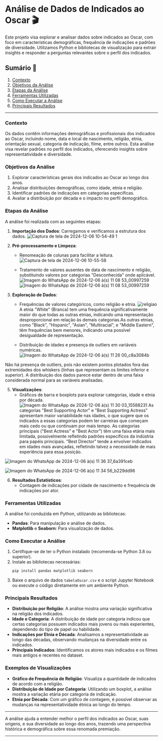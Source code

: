 # Análise de Dados de Indicados ao Oscar 🎬

Este projeto visa explorar e analisar dados sobre indicados ao Oscar, com foco em características demográficas, frequência de indicações e padrões de diversidade. Utilizamos Python e bibliotecas de visualização para extrair insights e responder a perguntas relevantes sobre o perfil dos indicados.

## Sumário 📑

1. [Contexto](#contexto)
2. [Objetivos da Análise](#objetivos-da-análise)
3. [Etapas da Análise](#etapas-da-análise)
4. [Ferramentas Utilizadas](#ferramentas-utilizadas)
5. [Como Executar a Análise](#como-executar-a-análise)
6. [Principais Resultados](#principais-resultados)

---

### Contexto

Os dados contêm informações demográficas e profissionais dos indicados ao Oscar, incluindo nome, data e local de nascimento, religião, etnia, orientação sexual, categoria de indicação, filme, entre outros. Esta análise visa revelar padrões no perfil dos indicados, oferecendo insights sobre representatividade e diversidade.

### Objetivos da Análise

1. Explorar características gerais dos indicados ao Oscar ao longo dos anos.
2. Analisar distribuições demográficas, como idade, etnia e religião.
3. Identificar padrões de indicações em categorias específicas.
4. Avaliar a distribuição por década e o impacto no perfil demográfico.

### Etapas da Análise

A análise foi realizada com as seguintes etapas:

1. **Importação dos Dados**: Carregamos e verificamos a estrutura dos dados.
   ![Captura de tela de 2024-12-06 10-54-49 1](https://github.com/user-attachments/assets/42b6d1ef-2e9a-4d4e-9a2f-0be5036e96ae)


  
3. **Pré-processamento e Limpeza**:
   - Renomeação de colunas para facilitar a leitura.
     ![Captura de tela de 2024-12-06 10-55-58](https://github.com/user-attachments/assets/e9c57d4d-bc89-4d48-a773-1f85fa1f75d3)

   - Tratamento de valores ausentes de data de nascimento e religião, substituindo valores por categorias "Desconhecida" onde aplicável.
     ![Imagem do WhatsApp de 2024-12-06 à(s) 11 08 53_00997259](https://github.com/user-attachments/assets/17c3eada-6329-494f-af76-066cc58a22df)
![Imagem do WhatsApp de 2024-12-06 à(s) 11 08 53_00997259](https://github.com/user-attachments/assets/accdafee-eb31-4122-ab60-23cb4cb23ee7)

4. **Exploração de Dados**:
   - Frequências de valores categóricos, como religião e etnia.
     ![religiao](https://github.com/user-attachments/assets/1c0227f4-8117-4191-9eaa-7d5b553112a2)
A etnia "White" (Branca) tem uma frequência significativamente maior do que todas as outras etnias, indicando uma representação desproporcional em relação às demais categorias.As outras etnias, como "Black", "Hispanic", "Asian", "Multiracial", e "Middle Eastern", têm frequências bem menores, indicando uma possível desigualdade de representação.

   - Distribuição de idades e presença de outliers em variáveis numéricas.
     ![Imagem do WhatsApp de 2024-12-06 à(s) 11 26 00_c8a3084b](https://github.com/user-attachments/assets/0d50820b-8c88-4bab-ac10-6de5c9b43179)
     
Não há presença de outliers, pois não existem pontos plotados fora das extremidades dos whiskers (linhas que representam os limites inferior e superior).
A distribuição dos dados parece estar dentro de uma faixa considerada normal para as variáveis analisadas.

5. **Visualizações**:
   - Gráficos de barra e boxplots para explorar categorias, idade e etnia por década.
     ![Imagem do WhatsApp de 2024-12-06 à(s) 11 30 03_15588231](https://github.com/user-attachments/assets/cc52505b-34a3-41f9-a476-8fc2690e4a1f)
As categorias "Best Supporting Actor" e "Best Supporting Actress" apresentam maior variabilidade nas idades, o que sugere que os indicados a essas categorias podem ter carreiras que começam mais cedo ou que continuam por mais tempo.
As categorias principais ("Best Actress" e "Best Actor") têm uma faixa etária mais limitada, possivelmente refletindo padrões específicos da indústria para papéis principais.
"Best Director" tende a envolver indicados em idades mais avançadas, refletindo talvez a necessidade de mais experiência para essa posição.


![Imagem do WhatsApp de 2024-12-06 à(s) 11 36 37_6a391ceb](https://github.com/user-attachments/assets/e4b56d9f-ac48-4026-8a1c-a73310ef7d2a)

![Imagem do WhatsApp de 2024-12-06 à(s) 11 34 56_b229dd96](https://github.com/user-attachments/assets/e1f05ade-2d5f-44e7-9712-3b87a18a28c1)


6. **Resultados Estatísticos**:
   - Contagem de indicações por cidade de nascimento e frequência de indicações por ator.

### Ferramentas Utilizadas

A análise foi conduzida em Python, utilizando as bibliotecas:

- **Pandas**: Para manipulação e análise de dados.
- **Matplotlib** e **Seaborn**: Para visualização de dados.

### Como Executar a Análise

1. Certifique-se de ter o Python instalado (recomenda-se Python 3.8 ou superior).
2. Instale as bibliotecas necessárias:
   ```bash
   pip install pandas matplotlib seaborn
   ```
3. Baixe o arquivo de dados `tabelaOscar.csv` e o script Jupyter Notebook ou execute o código diretamente em um ambiente Python.

### Principais Resultados

- **Distribuição por Religião**: A análise mostra uma variação significativa na religião dos indicados. 
- **Idade e Categoria**: A distribuição de idade por categoria indicou que certas categorias possuem indicados mais jovens ou mais experientes, dependendo do tipo de papel ou habilidade.
- **Indicações por Etnia e Década**: Analisamos a representatividade ao longo das décadas, observando mudanças na diversidade entre os indicados.
- **Principais Indicados**: Identificamos os atores mais indicados e os filmes mais antigos e recentes no dataset.

### Exemplos de Visualizações

- **Gráfico de Frequência de Religião**: Visualiza a quantidade de indicados de acordo com a religião.
- **Distribuição de Idade por Categoria**: Utilizando um boxplot, a análise mostra a variação etária por categoria de indicação.
- **Etnia por Década**: Com um gráfico de contagem, é possível observar as mudanças na representatividade étnica ao longo do tempo.

---

A análise ajuda a entender melhor o perfil dos indicados ao Oscar, suas origens, e sua diversidade ao longo dos anos, trazendo uma perspectiva histórica e demográfica sobre essa renomada premiação.

--- 

